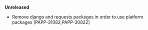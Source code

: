 **Unreleased**
* Remove django and requests packages in order to use platform packages [PAPP-31082,PAPP-30822]
